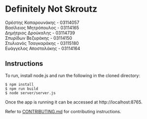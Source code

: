 # Definitely Not Skroutz

Ορέστης Καπαρουνάκης - 03114057\
Βασίλειος Μητρόπουλος - 03114165\
Δημήτριος Δρούκαλης - 03114739\
Σπυρίδων Βεζυράκης - 03114150\
Στυλιανός Τσαγκαράκης - 03115180\
Ευάγγελος Αποστολάκης - 03114164


## Instructions

To run, install node.js and run the following in the cloned directory:

```
$ npm install
$ npm run build
$ node server/server.js
```

Once the app is running it can be accessed at http://localhost:8765.

Refer to [CONTRIBUTING.md](https://github.com/KomaGR/softeng2018-dns/blob/master/CONTRIBUTING.md) for contributing instructions.
